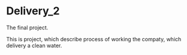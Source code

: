 Delivery_2
==========

The final project.

This is project, which describe process of working the compaty, which delivery a clean water.


